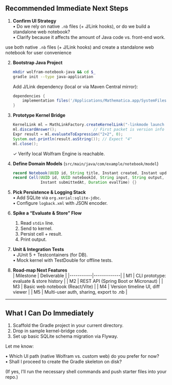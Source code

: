 ## Recommended Immediate Next Steps

1. **Confirm UI Strategy**  
   • Do we rely on native `.nb` files (+ J/Link hooks), or do we build a standalone web notebook?  
   • Clarify because it affects the amount of Java code vs. front-end work.

use both 
   native `.nb` files (+ J/Link hooks)
   and create a standalone web notebook for user convenience 

2. **Bootstrap Java Project**  
   ```bash
   mkdir wolfram-notebook-java && cd $_
   gradle init --type java-application
   ```
   Add J/Link dependency (local or via Maven Central mirror):
   ```groovy
   dependencies {
       implementation files('/Applications/Mathematica.app/SystemFiles/Links/JLink/JLink.jar')
   }
   ```

3. **Prototype Kernel Bridge**  
   ```java
   KernelLink ml = MathLinkFactory.createKernelLink("-linkmode launch -linkname 'wolframscript -wstp'");
   ml.discardAnswer();                // First packet is version info
   Expr result = ml.evaluateToExpression("2+2", 0);
   System.out.println(result.asString()); // Expect "4"
   ml.close();
   ```
   ✓ Verify local Wolfram Engine is reachable.

4. **Define Domain Models** (`src/main/java/com/example/notebook/model`)
   ```java
   record Notebook(UUID id, String title, Instant created, Instant updated) {}
   record Cell(UUID id, UUID notebookId, String input, String output,
               Instant submittedAt, Duration evalTime) {}
   ```

5. **Pick Persistence & Logging Stack**  
   • Add SQLite via `org.xerial:sqlite-jdbc`.  
   • Configure `logback.xml` with JSON encoder.

6. **Spike a “Evaluate & Store” Flow**  
   1. Read `stdin` line.  
   2. Send to kernel.  
   3. Persist cell + result.  
   4. Print output.

7. **Unit & Integration Tests**  
   • JUnit 5 + Testcontainers (for DB).  
   • Mock kernel with TestDouble for offline tests.

8. **Road-map Next Features**  
   | Milestone | Deliverable |
   |-----------|-------------|
   | M1 | CLI prototype: evaluate & store history |
   | M2 | REST API (Spring Boot or Micronaut) |
   | M3 | Basic web notebook (React/Vite) |
   | M4 | Version timeline UI, diff viewer |
   | M5 | Multi-user auth, sharing, export to .nb |

---

## What I Can Do Immediately

1. Scaffold the Gradle project in your current directory.  
2. Drop in sample kernel-bridge code.  
3. Set up basic SQLite schema migration via Flyway.  

Let me know:

• Which UI path (native Wolfram vs. custom web) do you prefer for now?  
• Shall I proceed to create the Gradle skeleton on disk?  

(If yes, I’ll run the necessary shell commands and push starter files into your repo.)